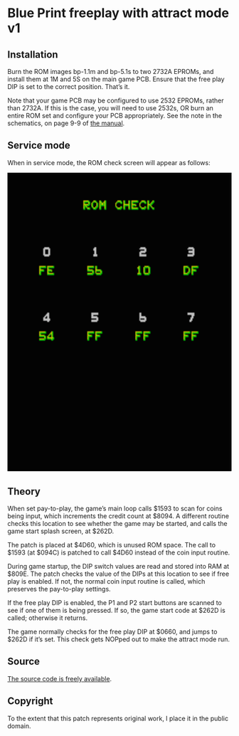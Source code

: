 # Blue Print freeplay with attract mode v1

## Installation

Burn the ROM images bp-1.1m and bp-5.1s to two 2732A EPROMs, and
install them at 1M and 5S on the main game PCB. Ensure that the free
play DIP is set to the correct position. That’s it.

Note that your game PCB may be configured to use 2532 EPROMs, rather
than 2732A. If this is the case, you will need to use 2532s, OR burn
an entire ROM set and configure your PCB appropriately. See the note
in the schematics, on page 9-9 of
[the manual](http://arcarc.xmission.com/PDF_Arcade_Bally_Midway/Blueprint_Parts_and_Operating_Manual_%20(Sep_1982).pdf).

## Service mode

When in service mode, the ROM check screen will appear as follows:

![ROM Check](rom-check.png)

## Theory

When set pay-to-play, the game’s main loop calls $1593 to scan for
coins being input, which increments the credit count at $8094. A
different routine checks this location to see whether the game may be
started, and calls the game start splash screen, at $262D.

The patch is placed at $4D60, which is unused ROM space. The call to
$1593 (at $094C) is patched to call $4D60 instead of the coin input
routine.

During game startup, the DIP switch values are read and stored into
RAM at $809E. The patch checks the value of the DIPs at this location
to see if free play is enabled. If not, the normal coin input routine
is called, which preserves the pay-to-play settings.

If the free play DIP is enabled, the P1 and P2 start buttons are
scanned to see if one of them is being pressed. If so, the game start
code at $262D is called; otherwise it returns.

The game normally checks for the free play DIP at $0660, and jumps to
$262D if it’s set. This check gets NOPped out to make the attract mode
run.

## Source

[The source code is freely available](patch.s).

## Copyright

To the extent that this patch represents original work, I place it in
the public domain.
